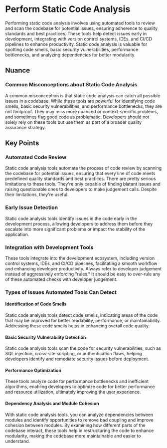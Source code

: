 # Perform Static Code Analysis

Performing static code analysis involves using automated tools to review and scan the codebase for potential issues, ensuring adherence to quality standards and best practices.
These tools help detect issues early in development, integrating with version control systems, IDEs, and CI/CD pipelines to enhance productivity.
Static code analysis is valuable for spotting code smells, basic security vulnerabilities, performance bottlenecks, and analyzing dependencies for better modularity.

## Nuance

### Common Misconceptions about Static Code Analysis

A common misconception is that static code analysis can catch all possible issues in a codebase.
While these tools are powerful for identifying code smells, basic security vulnerabilities, and performance bottlenecks, they are not foolproof.
They may miss more nuanced or context-specific problems, and sometimes flag good code as problematic.
Developers should not solely rely on these tools but use them as part of a broader quality assurance strategy.

## Key Points

### Automated Code Review

Static code analysis tools automate the process of code review by scanning the codebase for potential issues, ensuring that every line of code meets predefined quality standards and best practices. There are pretty serious limitations to these tools. They're only capable of finding blatant issues and raising questionable ones to developers to make judgement calls. Despite their limitations, they're useful.

### Early Issue Detection

Static code analysis tools identify issues in the code early in the development process, allowing developers to address them before they escalate into more significant problems or impact the stability of the application.

### Integration with Development Tools

These tools integrate into the development ecosystem, including version control systems, IDEs, and CI/CD pipelines, facilitating a smooth workflow and enhancing developer productivity. Always refer to developer judgement instead of aggressively enforcing "rules." It should be easy to over-rule any of these automated checks with developer judgement.

### Types of Issues Automated Tools Can Detect

#### Identification of Code Smells

Static code analysis tools detect code smells, indicating areas of the code that may be improved for better readability, performance, or maintainability.
Addressing these code smells helps in enhancing overall code quality.

#### Basic Security Vulnerability Detection

Static code analysis tools scan the code for security vulnerabilities, such as SQL injection, cross-site scripting, or authentication flaws, helping developers identify and remediate security issues before deployment.

#### Performance Optimization

These tools analyze code for performance bottlenecks and inefficient algorithms, enabling developers to optimize code for better performance and resource utilization, ultimately improving the user experience.

#### Dependency Analysis and Module Cohesion

With static code analysis tools, you can analyze dependencies between modules and identify opportunities to remove bad coupling and improve cohesion between modules. By examining how different parts of the codebase interact, these tools help in restructuring the code to enhance modularity, making the codebase more maintainable and easier to understand.
